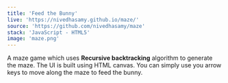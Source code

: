 ```yaml
---
title: 'Feed the Bunny'
live: 'https://nivedhasamy.github.io/maze/'
source: 'https://github.com/nivedhasamy/maze'
stack: 'JavaScript - HTML5'
image: 'maze.png'
---
```


A maze game which uses **Recursive backtracking** algorithm to generate the maze. The UI is built using HTML canvas. You can simply use you arrow keys to move along the maze to feed the bunny. 
